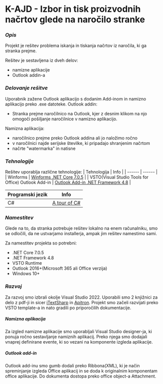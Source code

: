 # **K-AJD - Izbor in tisk proizvodnih načrtov glede na naročilo stranke**

### **_Opis_**

Projekt je rešitev problema iskanja in tiskanja načrtov iz naročila, ki ga stranka prejme.

Rešitev je sestavljena iz dveh delov:
- namizne aplikacije
- Outlook addin-a

### **_Delovanje rešitve_**
Uporabnik zažene Outlook aplikacijo s dodanim Add-inom in namizno aplikacijo preko .exe datoteke.
Outlook addin:
- Stranka prejme naročilnico na Outlook, kjer z desnim klikom na njo omogoči pošiljanje naročilnice v namizno aplikacijo.

Namizna aplikacija:
- naročilnico prejme preko Outlook addina ali jo naložimo ročno
- v naročilnici najde serijske številke, ki pripadajo shranjenim načrtom
- načrte "watermarka" in natisne

### **_Tehnologije_**

Rešitev uporablja različne tehnologije:
| Tehnologija | Info |
| ------ | ------ |
| Winforms | [Winforms .NET Core 7.0.5][PlDb] |
| VSTO(Visual Studio Tools for Office) Outlook Add-in | [Outlook Add-in .NET Framework 4.8][PlGh] |

| Programski jezik | Info |
| ------ | ------ |
| C# | [A tour of C#][PlCh] |

### **_Namestitev_**
Glede na to, da stranka potrebuje rešitev lokalno na enem računalniku, smo se odločili, da ne ustvarjamo installerja, ampak 
jim rešitev namestimo sami.

Za namestitev projekta so potrebni:
- .NET Core 7.0.5
- .NET Framework 4.8
- VSTO Runtime
- Outlook 2016+(Microsoft 365 ali Office verzija)
- Windows 10+

### **_Razvoj_**
Za razvoj smo izbrali okolje Visual Studio 2022. Uporabili smo 2 knjižnici za delo z pdf-ji in sicer [iTextSharp][PlIt] in [Apitron][PlAp]. Projekt smo začeli razvijati preko VSTO template-a in nato gradili po priporočilih dokumentacije.
##### Namizna aplikacija
Za izgled namizne aplikacije smo uporabljali Visual Studio designer-ja, ki ponuja ročno sestavljanje namiznih aplikacij. Preko njega smo dodajali vnaprej definirane evente, ki so vezani na komponente izgleda aplikacije.

##### Outlook add-in
Outlook add-inu smo gumb dodali preko Ribbona(XML), ki je način spreminjanje izgleda Office aplikacij in se doda k originalnim komponentam office aplikacije. Do dokumenta dostopa preko office object-a Attachment.





[//]: # 
   [PlDb]: <https://github.com/dotnet/winforms>
   [PlGh]: <https://learn.microsoft.com/en-us/visualstudio/vsto/outlook-solutions?view=vs-2022>
   [PlCh]: <https://learn.microsoft.com/en-us/dotnet/csharp/tour-of-csharp/>
   [PlIt]: <https://itextpdf.com/products/itextsharp/>
   [PlAp]: <https://www.apitron.com/>
   
   
   
